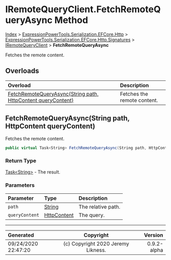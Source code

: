 ﻿# IRemoteQueryClient.FetchRemoteQueryAsync Method

[Index](../index.md) > [ExpressionPowerTools.Serialization.EFCore.Http](ExpressionPowerTools.Serialization.EFCore.Http.a.md) > [ExpressionPowerTools.Serialization.EFCore.Http.Signatures](ExpressionPowerTools.Serialization.EFCore.Http.Signatures.n.md) > [IRemoteQueryClient](ExpressionPowerTools.Serialization.EFCore.Http.Signatures.IRemoteQueryClient.i.md) > **FetchRemoteQueryAsync**

Fetches the remote content.

## Overloads

| Overload | Description |
| :-- | :-- |
| [FetchRemoteQueryAsync(String path, HttpContent queryContent)](#fetchremotequeryasyncstring-path-httpcontent-querycontent) | Fetches the remote content. |
## FetchRemoteQueryAsync(String path, HttpContent queryContent)

Fetches the remote content.

```csharp
public virtual Task<String> FetchRemoteQueryAsync(String path, HttpContent queryContent)
```

### Return Type

 [Task&lt;String>](https://docs.microsoft.com/dotnet/api/system.threading.tasks.task-1)  - The result.

### Parameters

| Parameter | Type | Description |
| :-- | :-- | :-- |
| `path` | [String](https://docs.microsoft.com/dotnet/api/system.string) | The relative path. |
| `queryContent` | [HttpContent](https://docs.microsoft.com/dotnet/api/system.net.http.httpcontent) | The query. |



---

| Generated | Copyright | Version |
| :-- | :-: | --: |
| 09/24/2020 22:47:20 | (c) Copyright 2020 Jeremy Likness. | 0.9.2-alpha |

